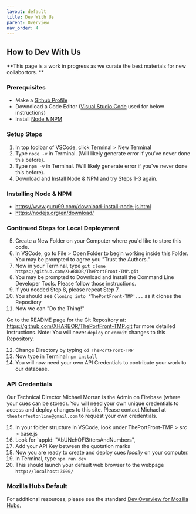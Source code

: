 ```yaml
---
layout: default
title: Dev With Us
parent: Overview
nav_order: 4
---
```


## How to Dev With Us
**This page is a work in progress as we curate the best materials for new collabortors. **

### Prerequisites 
* Make a [Github Profile](https://docs.github.com/en/account-and-profile/setting-up-and-managing-your-github-profile)
* Downdload a Code Editor ([Visual Studio Code](https://code.visualstudio.com/download) used for below instructions)
* Install [Node & NPM](./#installing-node--npm)

### Setup Steps
1. In top toolbar of VSCode, click Terminal > New Terminal
2. Type `node -v` in Terminal. (Will likely generate error if you've never done this before).
3. Type `npm -v` in Terminal. (Will likely generate error if you've never done this before).
4. Download and Install Node & NPM and try Steps 1-3 again. 

### Installing Node & NPM
* https://www.guru99.com/download-install-node-js.html
* https://nodejs.org/en/download/

### Continued Steps for Local Deployment
5. Create a New Folder on your Computer where you'd like to store this code.
6. In VSCode, go to File > Open Folder to begin working inside this Folder. You may be prompted to agree you "Trust the Authors."
7. Now in your Terminal, type `git clone https://github.com/XHARBOR/ThePortFront-TMP.git`
8. You may be prompted to Download and Install the Command Line Developer Tools. Please follow those instructions.
9. If you needed Step 8, please repeat Step 7. 
10. You should see `Cloning into 'ThePortFront-TMP'...` as it clones the Repository
11. Now we can "Do the Thing!" 

Go to the README page for the Git Repository at: https://github.com/XHARBOR/ThePortFront-TMP.git for more detailed instructions.
Note: You will never `deploy` or `commit` changes to this Repository. 

12. Change Directory by typing `cd ThePortFront-TMP`
13. Now type in Terminal `npm install`
14. You will now need your own API Credentials to contribute your work to our database. 

### API Credentials
Our Technical Director Michael Morran is the Admin on Firebase (where your cues can be stored). You will need your own unique credentials to access and deploy changes to this site. Please contact Michael at `theaterfestonline@gmail.com` to request your own credentials. 

15. In your folder structure in VSCode, look under ThePortFront-TMP > src > base.js
16. Look for `appId: "AbUNchOFl3ttersAndNumbers",
17. Add your API Key between the quotation marks
18. Now you are ready to create and deploy cues *locally* on your computer.
19. In Terminal, type `npm run dev`
20. This should launch your default web browser to the webpage `http://localhost:3000/`

### Mozilla Hubs Default
For additional resources, please see the standard [Dev Overview for Mozilla Hubs](https://hubs.mozilla.com/docs/system-overview.html).
